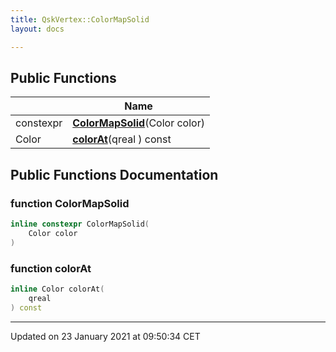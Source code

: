 ```yaml
---
title: QskVertex::ColorMapSolid
layout: docs

---
```





## Public Functions

|                | Name           |
| -------------- | -------------- |
| constexpr | **[ColorMapSolid](/docs/classes/class_qsk_vertex_1_1_color_map_solid/#function-colormapsolid)**(Color color) |
| Color | **[colorAt](/docs/classes/class_qsk_vertex_1_1_color_map_solid/#function-colorat)**(qreal ) const |

## Public Functions Documentation

### function ColorMapSolid

```cpp
inline constexpr ColorMapSolid(
    Color color
)
```


### function colorAt

```cpp
inline Color colorAt(
    qreal 
) const
```


-------------------------------

Updated on 23 January 2021 at 09:50:34 CET